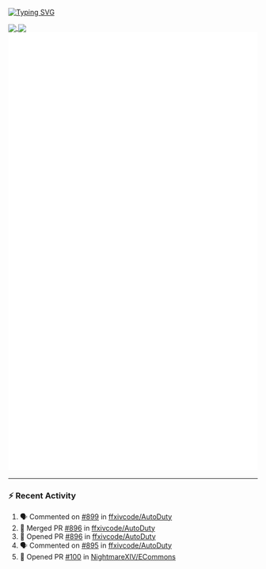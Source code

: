 [![Typing SVG](https://readme-typing-svg.demolab.com?font=Fira+Code&duration=1000&pause=1000&multiline=true&repeat=false&width=435&lines=Simon+Latusek+%7C+Gameplay+Engineer)](https://git.io/typing-svg)

<a href="https://github.com/anuraghazra/github-readme-stats">
  <img height=200 align="center" src="https://github-readme-stats.vercel.app/api?username=erdelf&theme=radical" />
</a>
<a href="https://github.com/anuraghazra/convoychat">
  <img height=200 align="center" src="https://streak-stats.demolab.com?user=erdelf&theme=radical&mode=weekly" />
</a>

<picture>
  <img src="/github-metrics.svg" alt="Metrics">
</picture>

---

### :zap: Recent Activity
<!--START_SECTION:activity-->
1. 🗣 Commented on [#899](https://github.com/ffxivcode/AutoDuty/issues/899#issuecomment-2794369010) in [ffxivcode/AutoDuty](https://github.com/ffxivcode/AutoDuty)
2. 🎉 Merged PR [#896](https://github.com/ffxivcode/AutoDuty/pull/896) in [ffxivcode/AutoDuty](https://github.com/ffxivcode/AutoDuty)
3. 💪 Opened PR [#896](https://github.com/ffxivcode/AutoDuty/pull/896) in [ffxivcode/AutoDuty](https://github.com/ffxivcode/AutoDuty)
4. 🗣 Commented on [#895](https://github.com/ffxivcode/AutoDuty/issues/895#issuecomment-2780310944) in [ffxivcode/AutoDuty](https://github.com/ffxivcode/AutoDuty)
5. 💪 Opened PR [#100](https://github.com/NightmareXIV/ECommons/pull/100) in [NightmareXIV/ECommons](https://github.com/NightmareXIV/ECommons)
<!--END_SECTION:activity-->

<!--
**erdelf/erdelf** is a ✨ _special_ ✨ repository because its `README.md` (this file) appears on your GitHub profile.

Here are some ideas to get you started:

- 🔭 I’m currently working on ...
- 🌱 I’m currently learning ...
- 👯 I’m looking to collaborate on ...
- 🤔 I’m looking for help with ...
- 💬 Ask me about ...
- 📫 How to reach me: ...
- 😄 Pronouns: ...
- ⚡ Fun fact: ...
-->
